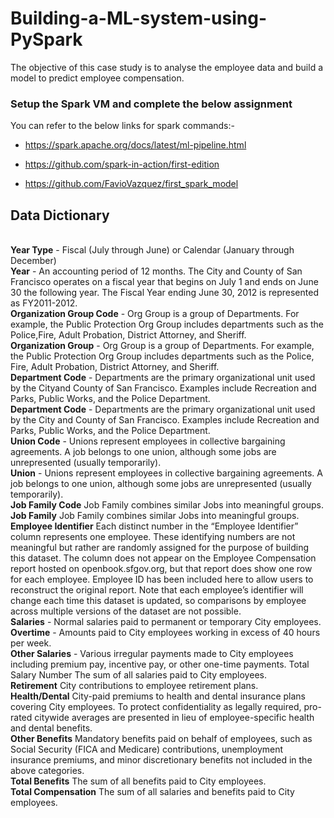 # Building-a-ML-system-using-PySpark

The objective of this case study is to analyse the employee data and build a model to predict employee compensation.

### Setup the Spark VM and complete the below assignment

You can refer to the below links for spark commands:-

- https://spark.apache.org/docs/latest/ml-pipeline.html

- https://github.com/spark-in-action/first-edition

- https://github.com/FavioVazquez/first_spark_model


## Data Dictionary
<br>**Year Type** - Fiscal (July through June) or Calendar (January through December)
<br>**Year** - An accounting period of 12 months. The City and County of San Francisco operates on a fiscal year that begins on July 1 and ends on June 30 the following year. The Fiscal Year ending June 30, 2012 is represented as FY2011-2012.
<br>**Organization Group Code** - Org Group is a group of Departments. For example, the Public Protection Org Group includes departments such as the Police,Fire, Adult Probation, District Attorney, and Sheriff.
<br> **Organization Group** - Org Group is a group of Departments. For example, the Public Protection Org Group includes departments such as the Police,
Fire, Adult Probation, District Attorney, and Sheriff.
<br>**Department Code** - Departments are the primary organizational unit used by the Cityand County of San Francisco. Examples include Recreation and
Parks, Public Works, and the Police Department.
<br>**Department Code** - Departments are the primary organizational unit used by the City and County of San Francisco. Examples include Recreation and Parks, Public Works, and the Police Department.
<br>**Union Code** - Unions represent employees in collective bargaining agreements. A job belongs to one union, although some jobs are unrepresented (usually temporarily).
<br>**Union** - Unions represent employees in collective bargaining agreements. A job belongs to one union, although some jobs are unrepresented (usually temporarily).
<br>**Job Family Code** Job Family combines similar Jobs into meaningful groups.
<br>**Job Family** Job Family combines similar Jobs into meaningful groups.
<br>**Employee Identifier** Each distinct number in the “Employee Identifier” column represents one employee. These identifying numbers are not meaningful but rather are randomly assigned for the purpose of building this dataset. The column does not appear on the
Employee Compensation report hosted on openbook.sfgov.org,
but that report does show one row for each employee. Employee
ID has been included here to allow users to reconstruct the
original report. Note that each employee’s identifier will change
each time this dataset is updated, so comparisons by employee
across multiple versions of the dataset are not possible.
<br>**Salaries** - Normal salaries paid to permanent or temporary City employees.
<br>**Overtime** - Amounts paid to City employees working in excess of 40 hours
per week.
<br>**Other Salaries** - Various irregular payments made to City employees including premium pay, incentive pay, or other one-time payments. Total Salary Number The sum of all salaries paid to City employees.
<br>**Retirement** City contributions to employee retirement plans.
<br>**Health/Dental** City-paid premiums to health and dental insurance plans covering City employees. To protect confidentiality as legally required, pro-rated citywide averages are presented in lieu of employee-specific health and dental benefits.
<br>**Other Benefits** Mandatory benefits paid on behalf of employees, such as Social Security (FICA and Medicare) contributions, unemployment
insurance premiums, and minor discretionary benefits not included in the above categories.
<br>**Total Benefits** The sum of all benefits paid to City employees.
<br>**Total Compensation** The sum of all salaries and benefits paid to City employees.
